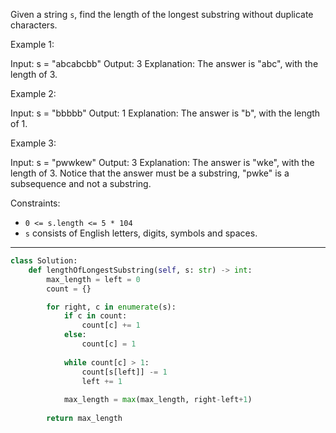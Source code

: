 Given a string `s`, find the length of the longest substring without duplicate characters.

Example 1:

Input: s = "abcabcbb"
Output: 3
Explanation: The answer is "abc", with the length of 3.

Example 2:

Input: s = "bbbbb"
Output: 1
Explanation: The answer is "b", with the length of 1.

Example 3:

Input: s = "pwwkew"
Output: 3
Explanation: The answer is "wke", with the length of 3.
Notice that the answer must be a substring, "pwke" is a subsequence and not a substring.

Constraints:

- `0 <= s.length <= 5 * 104`
- `s` consists of English letters, digits, symbols and spaces.

---

```python
class Solution:
    def lengthOfLongestSubstring(self, s: str) -> int:
        max_length = left = 0
        count = {}

        for right, c in enumerate(s):
            if c in count:
                count[c] += 1
            else:
                count[c] = 1
            
            while count[c] > 1:
                count[s[left]] -= 1
                left += 1
            
            max_length = max(max_length, right-left+1)
        
        return max_length
```